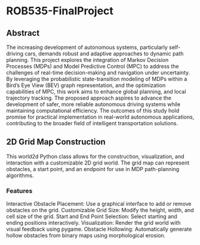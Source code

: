 # ROB535-FinalProject 
  ## Abstract 
  The increasing development of autonomous systems, particularly self-driving cars, demands robust and adaptive approaches to dynamic path planning. This project explores the integration of Markov Decision Processes (MDPs) and Model Predictive Control (MPC) to address the challenges of real-time decision-making and navigation under uncertainty. By leveraging the probabilistic state-transition modeling of MDPs within a Bird’s Eye View (BEV) graph representation, and the optimization capabilities of MPC, this work aims to enhance global planning, and local trajectory tracking. The proposed approach aspires to advance the development of safer, more reliable autonomous driving systems while maintaining computational efficiency. The outcomes of this study hold promise for practical implementation in real-world autonomous applications, contributing to the broader field of intelligent transportation solutions. 
  ## 2D Grid Map Construction 
  This world2d Python class allows for the construction, visualization, and interaction with a customizable 2D grid world. The grid map can represent obstacles, a start point, and an endpoint for use in MDP path-planning algorithms. 
  ### Features 
  Interactive Obstacle Placement: Use a graphical interface to add or remove obstacles on the grid. 
  Customizable Grid Size: Modify the height, width, and cell size of the grid. 
  Start and End Point Selection: Select starting and ending positions interactively. 
  Visualization: Render the grid world with visual feedback using pygame. 
  Obstacle Hollowing: Automatically generate hollow obstacles from binary maps using morphological erosion. 
